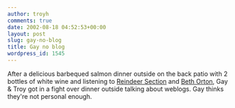 ```yaml
---
author: troyh
comments: true
date: 2002-08-18 04:52:53+00:00
layout: post
slug: gay-no-blog
title: Gay no blog
wordpress_id: 1545
---
```


After a delicious barbequed salmon dinner outside on the back patio with 2 bottles of white wine and listening to [Reindeer Section](http://www.reindeersection.com/) and [Beth Orton](http://www.bethorton.mu/), Gay & Troy got in a fight over dinner outside talking about weblogs. Gay thinks they're not personal enough.
